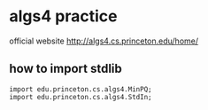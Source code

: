 # algs4 practice
official website http://algs4.cs.princeton.edu/home/


## how to import stdlib
```
import edu.princeton.cs.algs4.MinPQ;
import edu.princeton.cs.algs4.StdIn;
```
